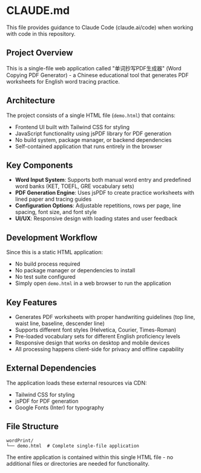# CLAUDE.md

This file provides guidance to Claude Code (claude.ai/code) when working with code in this repository.

## Project Overview

This is a single-file web application called "单词抄写PDF生成器" (Word Copying PDF Generator) - a Chinese educational tool that generates PDF worksheets for English word tracing practice.

## Architecture

The project consists of a single HTML file (`demo.html`) that contains:
- Frontend UI built with Tailwind CSS for styling
- JavaScript functionality using jsPDF library for PDF generation
- No build system, package manager, or backend dependencies
- Self-contained application that runs entirely in the browser

## Key Components

- **Word Input System**: Supports both manual word entry and predefined word banks (KET, TOEFL, GRE vocabulary sets)
- **PDF Generation Engine**: Uses jsPDF to create practice worksheets with lined paper and tracing guides
- **Configuration Options**: Adjustable repetitions, rows per page, line spacing, font size, and font style
- **UI/UX**: Responsive design with loading states and user feedback

## Development Workflow

Since this is a static HTML application:
- No build process required
- No package manager or dependencies to install
- No test suite configured
- Simply open `demo.html` in a web browser to run the application

## Key Features

- Generates PDF worksheets with proper handwriting guidelines (top line, waist line, baseline, descender line)
- Supports different font styles (Helvetica, Courier, Times-Roman)
- Pre-loaded vocabulary sets for different English proficiency levels
- Responsive design that works on desktop and mobile devices
- All processing happens client-side for privacy and offline capability

## External Dependencies

The application loads these external resources via CDN:
- Tailwind CSS for styling
- jsPDF for PDF generation  
- Google Fonts (Inter) for typography

## File Structure

```
wordPrint/
└── demo.html  # Complete single-file application
```

The entire application is contained within this single HTML file - no additional files or directories are needed for functionality.